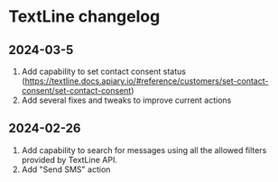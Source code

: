 # TextLine changelog

## 2024-03-5

1. Add capability to set contact consent status (https://textline.docs.apiary.io/#reference/customers/set-contact-consent/set-contact-consent)
2. Add several fixes and tweaks to improve current actions

## 2024-02-26

1. Add capability to search for messages using all the allowed filters provided by TextLine API.
2. Add "Send SMS" action
